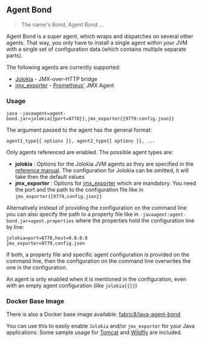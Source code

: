 ## Agent Bond

> The name's Bond, Agent Bond ...

Agent Bond is a super agent, which wraps and dispatches on several
other agents. That way, you only have to install a single agent within
your JVM with a single set of configuration data (which contains
multiple separate parts). 

The following agents are currently supported:

* [Jolokia](https://github.com/rhuss/jolokia) - JMX-over-HTTP bridge
* [jmx_exporter](https://github.com/prometheus/jmx_exporter) - [Prometheus'](http://prometheus.io/) JMX Agent

### Usage

```
java -javaagent=agent-bond.jar=jolokia{{port=8778}},jmx_exporter{{9779:config.json}}
```

The argument passed to the agent has the general format: 

```
agent1_type{{ options }}, agent2_type{{ options }}, ... 
```

Only agents referenced are enabled. The possible agent types are:

* **jolokia** : Options for the Jolokia JVM agents as they are specified in the 
  [reference manual](https://jolokia.org/reference/html/agents.html#jvm-agent). 
  The configuration for Jolokia can be omitted, it will take then the default values
* **jmx_exporter** : Options for [jmx_exporter](https://github.com/prometheus/jmx_exporter) which are mandatory. 
  You need the port and the path to the configuration file like in `jmx_exporter{{9779,config.json}}` 
 
Alternatively instead of providing the configuration on the command line you can also specify the path to 
a property file like in `-javaagent:agent-bond.jar=agent.properties` where the properties hold the configuration
line by line:

```
jolokia=port=8778,host=0.0.0.0
jmx_exporter=9779,config.json
```

If both, a property file and specific agent configuration is provided on the command line, then the configuration 
on the command line overwrites the one in the configuration.

An agent is only enabled when it is mentioned in the configuration, even with an empty agent configuration 
(like `jolokia{{}}`)

### Docker Base Image
 
There is also a Docker base image available: [fabric8/java-agent-bond](https://registry.hub.docker.com/u/fabric8/java-agent-bond/)

You can use this to easily enable `Jolokia` and/or `jmx_exporter` for your Java applications. Some sample usage for 
[Tomcat](docker/tomcat) and [Wildfly](docker/wildfly) are included.